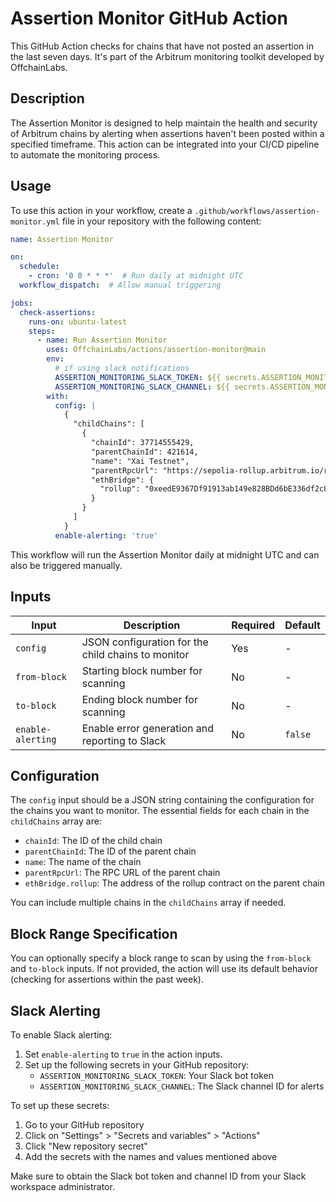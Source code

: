 # Assertion Monitor GitHub Action

This GitHub Action checks for chains that have not posted an assertion in the last seven days. It's part of the Arbitrum monitoring toolkit developed by OffchainLabs.

## Description

The Assertion Monitor is designed to help maintain the health and security of Arbitrum chains by alerting when assertions haven't been posted within a specified timeframe. This action can be integrated into your CI/CD pipeline to automate the monitoring process.

## Usage

To use this action in your workflow, create a `.github/workflows/assertion-monitor.yml` file in your repository with the following content:

```yaml
name: Assertion Monitor

on:
  schedule:
    - cron: '0 0 * * *'  # Run daily at midnight UTC
  workflow_dispatch:  # Allow manual triggering

jobs:
  check-assertions:
    runs-on: ubuntu-latest
    steps:
      - name: Run Assertion Monitor
        uses: OffchainLabs/actions/assertion-monitor@main
        env:
          # if using slack notifications
          ASSERTION_MONITORING_SLACK_TOKEN: ${{ secrets.ASSERTION_MONITORING_SLACK_TOKEN }}
          ASSERTION_MONITORING_SLACK_CHANNEL: ${{ secrets.ASSERTION_MONITORING_SLACK_CHANNEL }}
        with:
          config: |
            {
              "childChains": [
                {
                  "chainId": 37714555429,
                  "parentChainId": 421614,
                  "name": "Xai Testnet",
                  "parentRpcUrl": "https://sepolia-rollup.arbitrum.io/rpc",
                  "ethBridge": {
                    "rollup": "0xeedE9367Df91913ab149e828BDd6bE336df2c892"
                  }
                }
              ]
            }
          enable-alerting: 'true'
```

This workflow will run the Assertion Monitor daily at midnight UTC and can also be triggered manually.

## Inputs

| Input             | Description                                        | Required | Default |
| ----------------- | -------------------------------------------------- | -------- | ------- |
| `config`          | JSON configuration for the child chains to monitor | Yes      | -       |
| `from-block`      | Starting block number for scanning                 | No       | -       |
| `to-block`        | Ending block number for scanning                   | No       | -       |
| `enable-alerting` | Enable error generation and reporting to Slack     | No       | `false` |

## Configuration

The `config` input should be a JSON string containing the configuration for the chains you want to monitor. The essential fields for each chain in the `childChains` array are:

- `chainId`: The ID of the child chain
- `parentChainId`: The ID of the parent chain
- `name`: The name of the chain
- `parentRpcUrl`: The RPC URL of the parent chain
- `ethBridge.rollup`: The address of the rollup contract on the parent chain

You can include multiple chains in the `childChains` array if needed.

## Block Range Specification

You can optionally specify a block range to scan by using the `from-block` and `to-block` inputs. If not provided, the action will use its default behavior (checking for assertions within the past week).

## Slack Alerting

To enable Slack alerting:

1. Set `enable-alerting` to `true` in the action inputs.
2. Set up the following secrets in your GitHub repository:
   - `ASSERTION_MONITORING_SLACK_TOKEN`: Your Slack bot token
   - `ASSERTION_MONITORING_SLACK_CHANNEL`: The Slack channel ID for alerts

To set up these secrets:
1. Go to your GitHub repository
2. Click on "Settings" > "Secrets and variables" > "Actions"
3. Click "New repository secret"
4. Add the secrets with the names and values mentioned above

Make sure to obtain the Slack bot token and channel ID from your Slack workspace administrator.
